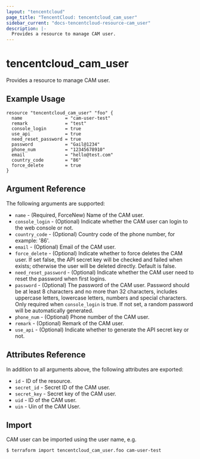 ```yaml
---
layout: "tencentcloud"
page_title: "TencentCloud: tencentcloud_cam_user"
sidebar_current: "docs-tencentcloud-resource-cam_user"
description: |-
  Provides a resource to manage CAM user.
---
```


# tencentcloud_cam_user

Provides a resource to manage CAM user.

## Example Usage

```hcl
resource "tencentcloud_cam_user" "foo" {
  name                = "cam-user-test"
  remark              = "test"
  console_login       = true
  use_api             = true
  need_reset_password = true
  password            = "Gail@1234"
  phone_num           = "12345678910"
  email               = "hello@test.com"
  country_code        = "86"
  force_delete        = true
}
```

## Argument Reference

The following arguments are supported:

* `name` - (Required, ForceNew) Name of the CAM user.
* `console_login` - (Optional) Indicate whether the CAM user can login to the web console or not.
* `country_code` - (Optional) Country code of the phone number, for example: '86'.
* `email` - (Optional) Email of the CAM user.
* `force_delete` - (Optional) Indicate whether to force deletes the CAM user. If set false, the API secret key will be checked and failed when exists; otherwise the user will be deleted directly. Default is false.
* `need_reset_password` - (Optional) Indicate whether the CAM user need to reset the password when first logins.
* `password` - (Optional) The password of the CAM user. Password should be at least 8 characters and no more than 32 characters, includes uppercase letters, lowercase letters, numbers and special characters. Only required when `console_login` is true. If not set, a random password will be automatically generated.
* `phone_num` - (Optional) Phone number of the CAM user.
* `remark` - (Optional) Remark of the CAM user.
* `use_api` - (Optional) Indicate whether to generate the API secret key or not.

## Attributes Reference

In addition to all arguments above, the following attributes are exported:

* `id` - ID of the resource.
* `secret_id` - Secret ID of the CAM user.
* `secret_key` - Secret key of the CAM user.
* `uid` - ID of the CAM user.
* `uin` - Uin of the CAM User.


## Import

CAM user can be imported using the user name, e.g.

```
$ terraform import tencentcloud_cam_user.foo cam-user-test
```

